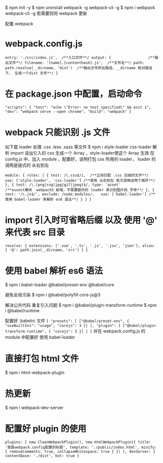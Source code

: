 $ npm init -y
$ npm uninstall webpack -g webpack-cli -g
$ npm i webpack webpack-cli -g
若需要则将 webpack 更新

配置 webpack
# webpack.config.js 
``
  entry: './src/index.js',  /**入口文件**/
  output: {                 /**输出文件**/
    filename: '[name].[contenthash].js',  /**文件名**/
    path: path.resolve(__dirname, 'dist') 
    /**输出文件所在路径，__dirname 绝对路径下， 生成一个dist 文件**/
  }
``

# 在 package.json 中配置，启动命令
``
  "scripts": {
    "test": "echo \"Error: no test specified\" && exit 1",
    "dev": "webpack serve --open chrome",
    "build": "webpack"
  }
``

# webpack 只能识别 .js 文件
  如下载 loader 处理 .css .less .sass 等文件
  $ npm i style-loader css-loader
  解析 import 读出引入的 css 生成一个 Array ，style-loader使这个 Array 生效
  在 config.js 中，加入 module ，配置好，说明打包 css 所用的 loader， loader 的调用是链式的 从右到左 

``
  module: {
    rules: [
      {
        test: /\.css$/i,  /**正则匹配 .css 后缀的文件**/
        use: ['style-loader', 'css-loader'] /**使用 从右到左 依次调用这两个插件**/
      },
      {
        test: /\.(png|svg|jpg|gif|jpeg)$/,
        type: 'asset'                     
        /**assest模块  webpack5 新增，不需要额外的 loader 来识别图片和 字体**/
      },
      {
        test: '/\.js$/',
        exclude: /node_modules/,  
        use: ['babel-loader']
        /**使用 babel-loader 来解析 es6 语法**/
      }
    ]
  }
``

# import 引入时可省略后缀 以及 使用 '@' 来代表 src 目录
``
  resolve: {
    extensions: ['.vue', '.ts', '.js', '.jsx', 'json'],
    alias: {
      '@': path.join(__dirname, 'src')
    }
  }
``

# 使用 babel 解析 es6 语法
$ npm i babel-loader @babel/preset-env @babel/core

避免全局污染
$ npm i @babel/polyfill core-js@3

解决公共代码 重复引入问题
$ npm i @babel/plugin-transform-runtime
$ npm i @babel/runtime

配置好 .babelrc 文件
``
{
  "presets": [
    ["@babel/preset-env", {
      "useBuiltIns": "usage",
      "corejs": 3
    }]
  ],
  "plugin": [
    ["@babel/plugin-transform-runtime", {
      "corejs": 3
    }]
  ]
}
``
并在 webpack.config.js 的 module 中配置好 使用 babel-loader


# 直接打包 html 文件
$ npm i html-webpack-plugin


# 热更新
$ npm i webpack-dev-server

# 配置好 plugin 的使用
``
  plugins: [
    new CleanWebpackPlugin(),
    new HtmlWebpackPlugin({
      title: '我是webpack.config配置的标题',
      template: './public/index.html',
      minify: {
        removeComments: true,
        collapseWhitespace: true
      }
    })
  ],
  devServer: {
    contentBase: './dist',
    hot: true
  }
``